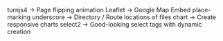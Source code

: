 turnjs4 -> Page flipping animation
Leaflet -> Google Map Embed place-marking
underscore -> Directory / Route locations of files
chart -> Create responsive charts 
select2 -> Good-looking select tags with dynamic creation